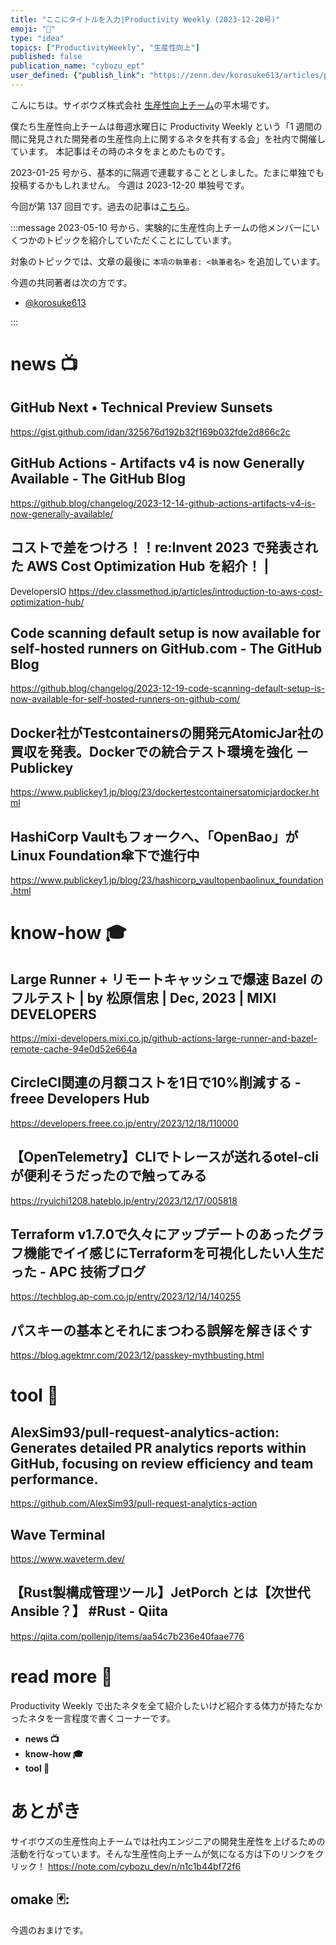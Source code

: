 ```yaml
---
title: "ここにタイトルを入力|Productivity Weekly (2023-12-20号)"
emoji: "🦶"
type: "idea"
topics: ["ProductivityWeekly", "生産性向上"]
published: false
publication_name: "cybozu_ept"
user_defined: {"publish_link": "https://zenn.dev/korosuke613/articles/productivity-weekly-20231220"}
---
```


こんにちは。サイボウズ株式会社 [生産性向上チーム](https://note.com/cybozu_dev/n/n1c1b44bf72f6)の平木場です。

僕たち生産性向上チームは毎週水曜日に Productivity Weekly という「1 週間の間に発見された開発者の生産性向上に関するネタを共有する会」を社内で開催しています。
本記事はその時のネタをまとめたものです。


2023-01-25 号から、基本的に隔週で連載することとしました。たまに単独でも投稿するかもしれません。
今週は 2023-12-20 単独号です。

今回が第 137 回目です。過去の記事は[こちら](https://zenn.dev/topics/productivityweekly?order=latest)。

:::message
2023-05-10 号から、実験的に生産性向上チームの他メンバーにいくつかのトピックを紹介していただくことにしています。

対象のトピックでは、文章の最後に `本項の執筆者: <執筆者名>` を追加しています。

今週の共同著者は次の方です。
- [@korosuke613](https://zenn.dev/korosuke613)
<!-- - [@defaultcf](https://zenn.dev/defaultcf) -->
<!-- - [@Kesin11](https://zenn.dev/kesin11) -->
<!-- - [@r4mimu](https://zenn.dev/r4mimu) -->
<!-- - [@uta8a](https://zenn.dev/uta8a) -->

:::

# news 📺

## GitHub Next • Technical Preview Sunsets
https://gist.github.com/idan/325676d192b32f169b032fde2d866c2c

## GitHub Actions - Artifacts v4 is now Generally Available - The GitHub Blog
https://github.blog/changelog/2023-12-14-github-actions-artifacts-v4-is-now-generally-available/

## コストで差をつけろ！！re:Invent 2023 で発表された AWS Cost Optimization Hub を紹介！ |
DevelopersIO 
https://dev.classmethod.jp/articles/introduction-to-aws-cost-optimization-hub/

## Code scanning default setup is now available for self-hosted runners on GitHub.com - The GitHub Blog
https://github.blog/changelog/2023-12-19-code-scanning-default-setup-is-now-available-for-self-hosted-runners-on-github-com/

## Docker社がTestcontainersの開発元AtomicJar社の買収を発表。Dockerでの統合テスト環境を強化 － Publickey
https://www.publickey1.jp/blog/23/dockertestcontainersatomicjardocker.html

## HashiCorp Vaultもフォークへ、「OpenBao」がLinux Foundation傘下で進行中
https://www.publickey1.jp/blog/23/hashicorp_vaultopenbaolinux_foundation.html

# know-how 🎓

## Large Runner + リモートキャッシュで爆速 Bazel のフルテスト | by 松原信忠 | Dec, 2023 | MIXI DEVELOPERS
https://mixi-developers.mixi.co.jp/github-actions-large-runner-and-bazel-remote-cache-94e0d52e664a

## CircleCI関連の月額コストを1日で10%削減する - freee Developers Hub
https://developers.freee.co.jp/entry/2023/12/18/110000

## 【OpenTelemetry】CLIでトレースが送れるotel-cliが便利そうだったので触ってみる
https://ryuichi1208.hateblo.jp/entry/2023/12/17/005818

## Terraform v1.7.0で久々にアップデートのあったグラフ機能でイイ感じにTerraformを可視化したい人生だった - APC 技術ブログ
https://techblog.ap-com.co.jp/entry/2023/12/14/140255

## パスキーの基本とそれにまつわる誤解を解きほぐす
https://blog.agektmr.com/2023/12/passkey-mythbusting.html

# tool 🔨

## AlexSim93/pull-request-analytics-action: Generates detailed PR analytics reports within GitHub, focusing on review efficiency and team performance.
https://github.com/AlexSim93/pull-request-analytics-action

## Wave Terminal
https://www.waveterm.dev/

## 【Rust製構成管理ツール】JetPorch とは【次世代Ansible？】 #Rust - Qiita
https://qiita.com/pollenjp/items/aa54c7b236e40faae776

# read more 🍘
Productivity Weekly で出たネタを全て紹介したいけど紹介する体力が持たなかったネタを一言程度で書くコーナーです。

- **news 📺**
- **know-how 🎓**
- **tool 🔨**

# あとがき


サイボウズの生産性向上チームでは社内エンジニアの開発生産性を上げるための活動を行なっています。そんな生産性向上チームが気になる方は下のリンクをクリック！
https://note.com/cybozu_dev/n/n1c1b44bf72f6

<!-- :::message すみません、今週もおまけはお休みです...:::-->

## omake 🃏: 
今週のおまけです。
